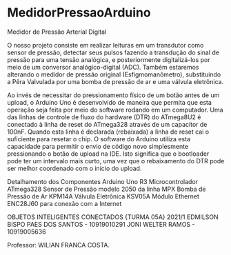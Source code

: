 # MedidorPressaoArduino
Medidor de Pressão Arterial Digital

O nosso projeto consiste em realizar leituras em um transdutor como sensor de pressão, detectar seus pulsos fazendo a transdução do sinal de pressão para uma tensão analógica, e posteriormente digitalizá-los por meio de um conversor analógico-digital (ADC).
Também estaremos alterando o medidor de pressão original (Esfigmomanômetro), substituindo a Pêra Valvulada por uma bomba de pressão de ar e uma válvula eletrônica.

Ao invés de necessitar do pressionamento físico de um botão antes de um upload, o Arduino Uno é desenvolvido de maneira que permita que esta operação seja feita por meio do software rodando em um computador. Uma das linhas de controle de fluxo do hardware (DTR) do ATmega8U2 é conectado à linha de reset do ATmega328 através de um capacitor de 100nF. Quando esta linha é declarada (rebaixada) a linha de reset cai o suficiente para resetar o chip. O software do Arduino utiliza esta capacidade para permitir o envio de código novo simplesmente pressionando o botão de upload na IDE. Isto significa que o bootloader pode ter um intervalo mais curto, uma vez que o rebaixamento do DTR pode ser melhor coordenado com o início do upload.

Detalhamento dos Componentes
Arduino Uno R3
Microcontrolador	ATmega328
Sensor de Pressão modelo 2050 da linha MPX 
Bomba de Pressão de Ar KPM14A
Válvula Eletrônica KSV05A
Módulo Ethernet ENC28J60 para conexão com a Internet


OBJETOS INTELIGENTES CONECTADOS {TURMA 05A} 2021/1
EDMILSON BISPO PAES DOS SANTOS - 10919010291
JONI WELTER RAMOS - 10919005636

Professor: WILIAN FRANCA COSTA.
